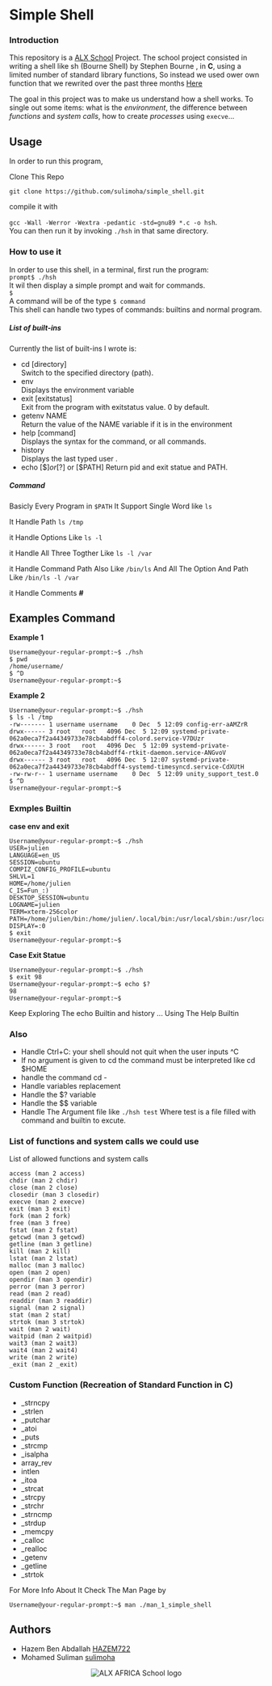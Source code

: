 # Simple Shell

### Introduction

This repository is a [ALX School](https://www.alxafrica.com/) Project. The school project consisted in writing a shell like sh (Bourne Shell) by Stephen Bourne , in **C**, using a limited number of standard library functions, So instead we used ower own function that we rewrited over the past three months [Here](https://github.com/sulimoha/simple_shell.git)

The goal in this project was to make us understand how a shell works. To single out some items: what is the _environment_, the difference between _functions_ and _system calls_, how to create _processes_ using `execve`...

## Usage

In order to run this program,

Clone This Repo

`git clone https://github.com/sulimoha/simple_shell.git`

compile it with

`gcc -Wall -Werror -Wextra -pedantic -std=gnu89 *.c -o hsh`.  
You can then run it by invoking `./hsh` in that same directory.

### How to use it

In order to use this shell, in a terminal, first run the program:  
`prompt$ ./hsh`  
It wil then display a simple prompt and wait for commands.  
`$ `  
A command will be of the type `$ command`  
This shell can handle two types of commands: builtins and normal program.

##### List of built-ins

Currently the list of built-ins I wrote is:

- cd [directory]  
  Switch to the specified directory (path).
- env  
  Displays the environment variable
- exit [exitstatus]  
  Exit from the program with exitstatus value. 0 by default.
- getenv NAME  
  Return the value of the NAME variable if it is in the environment
- help [command]  
  Displays the syntax for the command, or all commands.
- history  
  Displays the last typed user .
- echo [$$] or [$?] or [$PATH]
  Return pid and exit statue and PATH.

##### Command

Basicly Every Program in `$PATH`
It Support Single Word like `ls`

It Handle Path `ls /tmp`

it Handle Options Like `ls -l`

it Handle All Three Togther Like `ls -l /var `

it Handle Command Path Also Like `/bin/ls` And All The Option And Path Like `/bin/ls -l /var`

it Handle Comments **#**

## Examples Command

**Example 1**

```
Username@your-regular-prompt:~$ ./hsh
$ pwd
/home/username/
$ ^D
Username@your-regular-prompt:~$
```

**Example 2**

```
Username@your-regular-prompt:~$ ./hsh
$ ls -l /tmp
-rw------- 1 username username    0 Dec  5 12:09 config-err-aAMZrR
drwx------ 3 root   root   4096 Dec  5 12:09 systemd-private-062a0eca7f2a44349733e78cb4abdff4-colord.service-V7DUzr
drwx------ 3 root   root   4096 Dec  5 12:09 systemd-private-062a0eca7f2a44349733e78cb4abdff4-rtkit-daemon.service-ANGvoV
drwx------ 3 root   root   4096 Dec  5 12:07 systemd-private-062a0eca7f2a44349733e78cb4abdff4-systemd-timesyncd.service-CdXUtH
-rw-rw-r-- 1 username username    0 Dec  5 12:09 unity_support_test.0
$ ^D
Username@your-regular-prompt:~$
```

### Exmples Builtin

**case env and exit**

```
Username@your-regular-prompt:~$ ./hsh
USER=julien
LANGUAGE=en_US
SESSION=ubuntu
COMPIZ_CONFIG_PROFILE=ubuntu
SHLVL=1
HOME=/home/julien
C_IS=Fun_:)
DESKTOP_SESSION=ubuntu
LOGNAME=julien
TERM=xterm-256color
PATH=/home/julien/bin:/home/julien/.local/bin:/usr/local/sbin:/usr/local/bin:/usr/sbin:/usr/bin:/sbin:/bin:/usr/games:/usr/local/games:/snap/bin
DISPLAY=:0
$ exit
Username@your-regular-prompt:~$
```

**Case Exit Statue**

```
Username@your-regular-prompt:~$ ./hsh
$ exit 98
Username@your-regular-prompt:~$ echo $?
98
Username@your-regular-prompt:~$
```

Keep Exploring The echo Builtin and history ... Using The Help Builtin

### Also

- Handle Ctrl+C: your shell should not quit when the user inputs ^C
- If no argument is given to cd the command must be interpreted like cd $HOME
- handle the command cd -
- Handle variables replacement
- Handle the $? variable
- Handle the $$ variable
- Handle The Argument file like `./hsh test` Where test is a file filled with command and builtin to excute.

### List of functions and system calls we could use

List of allowed functions and system calls

    access (man 2 access)
    chdir (man 2 chdir)
    close (man 2 close)
    closedir (man 3 closedir)
    execve (man 2 execve)
    exit (man 3 exit)
    fork (man 2 fork)
    free (man 3 free)
    fstat (man 2 fstat)
    getcwd (man 3 getcwd)
    getline (man 3 getline)
    kill (man 2 kill)
    lstat (man 2 lstat)
    malloc (man 3 malloc)
    open (man 2 open)
    opendir (man 3 opendir)
    perror (man 3 perror)
    read (man 2 read)
    readdir (man 3 readdir)
    signal (man 2 signal)
    stat (man 2 stat)
    strtok (man 3 strtok)
    wait (man 2 wait)
    waitpid (man 2 waitpid)
    wait3 (man 2 wait3)
    wait4 (man 2 wait4)
    write (man 2 write)
    _exit (man 2 _exit)

### Custom Function (Recreation of Standard Function in C)

- \_strncpy
- \_strlen
- \_putchar
- \_atoi
- \_puts
- \_strcmp
- \_isalpha
- array_rev
- intlen
- \_itoa
- \_strcat
- \_strcpy
- \_strchr
- \_strncmp
- \_strdup
- \_memcpy
- \_calloc
- \_realloc
- \_getenv
- \_getline
- \_strtok

For More Info About It Check The Man Page by

```
Username@your-regular-prompt:~$ man ./man_1_simple_shell
```


## Authors

- Hazem Ben Abdallah [HAZEM722](https://github.com/Hazem722)
- Mohamed Suliman [sulimoha](https://github.com/sulimoha)

<p align="center">
  <img src="https://www.alxafrica.com/wp-content/uploads/2022/01/header-logo.png" alt="ALX AFRICA School logo">
</p>
